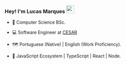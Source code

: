 <h3 align="left"> Hey! I'm Lucas Marques <img src="https://github.com/TheDudeThatCode/TheDudeThatCode/blob/master/Assets/Hi.gif" width="25px"> </h3>

- 📝 Computer Science BSc.
 
- 💻 Software Engineer at [CESAR](https://www.cesar.org.br/)

- 🗺️ Portuguese (Native) | English (Work Proficiency).

- 🚀 JavaScript Ecosystem | TypeScript | React | Node.
<br>
